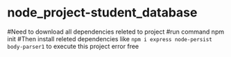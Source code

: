 # node_project-student_database
#Need to download all dependencies releted to project
#run command npm init
#Then install releted dependencies like `npm i express node-persist body-parser1` to execute this project error free 
